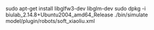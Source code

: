 sudo apt-get install libglfw3-dev libglm-dev
sudo dpkg -i biulab_2.14.8+Ubuntu2004_amd64_Release
./bin/simulate model/plugin/robots/soft_xiaoliu.xml
